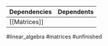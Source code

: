 Dependencies | Dependents
------------ | ------------
[[Matrices]] |

#linear_algebra 
#matrices
#unfinished